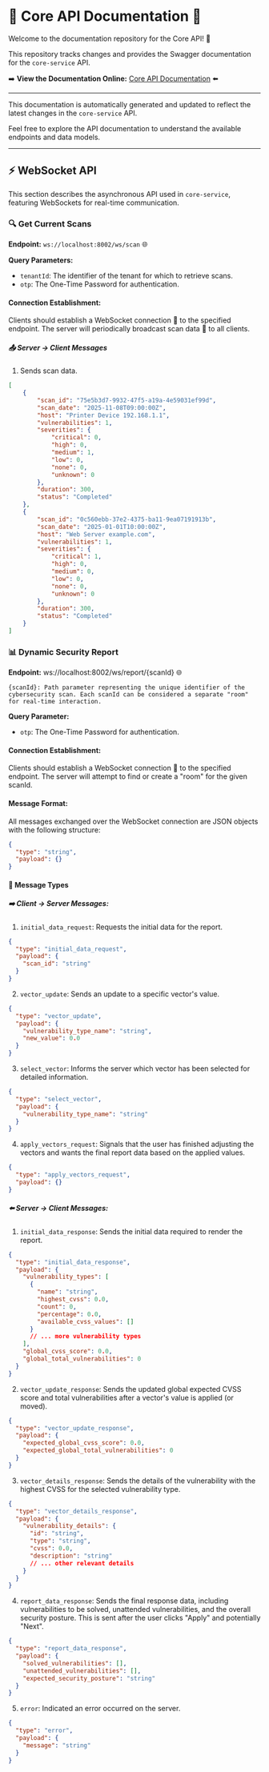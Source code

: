 # 🚀 Core API Documentation 🚀

Welcome to the documentation repository for the Core API! 📖

This repository tracks changes and provides the Swagger documentation for the `core-service` API.

➡️ **View the Documentation Online:** [Core API Documentation](https://kptm-tools.github.io/kptm-docs/) ⬅️

---

This documentation is automatically generated and updated to reflect the latest changes in the `core-service` API.

Feel free to explore the API documentation to understand the available endpoints and data models.

---

## ⚡ WebSocket API 

This section describes the asynchronous API used in `core-service`, featuring WebSockets for real-time communication.

### 🔍 Get Current Scans

**Endpoint:** `ws://localhost:8002/ws/scan` 🌐

**Query Parameters:**

* `tenantId`: The identifier of the tenant for which to retrieve scans.
* `otp`: The One-Time Password for authentication.


#### Connection Establishment:

Clients should establish a WebSocket connection 🔗 to the specified endpoint. The server will periodically broadcast scan data 📢 to all clients. 

##### 📤 Server -> Client Messages

1. Sends scan data.

```json
[
    {
        "scan_id": "75e5b3d7-9932-47f5-a19a-4e59031ef99d",
        "scan_date": "2025-11-08T09:00:00Z",
        "host": "Printer Device 192.168.1.1",
        "vulnerabilities": 1,
        "severities": {
            "critical": 0,
            "high": 0,
            "medium": 1,
            "low": 0,
            "none": 0,
            "unknown": 0
        },
        "duration": 300,
        "status": "Completed"
    },
    {
        "scan_id": "0c560ebb-37e2-4375-ba11-9ea07191913b",
        "scan_date": "2025-01-01T10:00:00Z",
        "host": "Web Server example.com",
        "vulnerabilities": 1,
        "severities": {
            "critical": 1,
            "high": 0,
            "medium": 0,
            "low": 0,
            "none": 0,
            "unknown": 0
        },
        "duration": 300,
        "status": "Completed"
    }
]
```

### 📊 Dynamic Security Report

**Endpoint:** ws://localhost:8002/ws/report/{scanId} 🌐

    {scanId}: Path parameter representing the unique identifier of the cybersecurity scan. Each scanId can be considered a separate "room" for real-time interaction.

**Query Parameter:**

* `otp`: The One-Time Password for authentication.

#### Connection Establishment:

Clients should establish a WebSocket connection 🔗 to the specified endpoint. The server will attempt to find or create a "room" for the given scanId.

#### Message Format:

All messages exchanged over the WebSocket connection are JSON objects with the following structure:

```json
{
  "type": "string",
  "payload": {}
}
```

#### 💬 Message Types

##### ➡️ Client -> Server Messages:

1. `initial_data_request`: Requests the initial data for the report.

```json
{
  "type": "initial_data_request",
  "payload": {
    "scan_id": "string"
  }
}
```

2. `vector_update`: Sends an update to a specific vector's value.

```json
{
  "type": "vector_update",
  "payload": {
    "vulnerability_type_name": "string",
    "new_value": 0.0
  }
}
```

3. `select_vector`: Informs the server which vector has been selected for detailed information.

```json
{
  "type": "select_vector",
  "payload": {
    "vulnerability_type_name": "string"
  }
}
```

4. `apply_vectors_request`: Signals that the user has finished adjusting the vectors and wants the final report data based on the applied values.

```json
{
  "type": "apply_vectors_request",
  "payload": {}
}
```

##### ⬅️ Server -> Client Messages:

1. `initial_data_response`: Sends the initial data required to render the report.

```json
{
  "type": "initial_data_response",
  "payload": {
    "vulnerability_types": [
      {
        "name": "string",
        "highest_cvss": 0.0,
        "count": 0,
        "percentage": 0.0,
        "available_cvss_values": []
      }
      // ... more vulnerability types
    ],
    "global_cvss_score": 0.0,
    "global_total_vulnerabilities": 0
  }
}
```

2. `vector_update_response`: Sends the updated global expected CVSS score and total vulnerabilities after a vector's value is applied (or moved).

```json
{
  "type": "vector_update_response",
  "payload": {
    "expected_global_cvss_score": 0.0,
    "expected_global_total_vulnerabilities": 0
  }
}
```

3. `vector_details_response`: Sends the details of the vulnerability with the highest CVSS for the selected vulnerability type.

```json
{
  "type": "vector_details_response",
  "payload": {
    "vulnerability_details": {
      "id": "string",
      "type": "string",
      "cvss": 0.0,
      "description": "string"
      // ... other relevant details
    }
  }
}
```

4. `report_data_response`: Sends the final response data, including vulnerabilities to be solved, unattended vulnerabilities, and the overall security posture. This is sent after the user clicks "Apply" and potentially "Next".

```json
{
  "type": "report_data_response",
  "payload": {
    "solved_vulnerabilities": [],
    "unattended_vulnerabilities": [],
    "expected_security_posture": "string"
  }
}
```

5. `error`: Indicated an error occurred on the server.

```json
{
  "type": "error",
  "payload": {
    "message": "string"
  }
}
```

